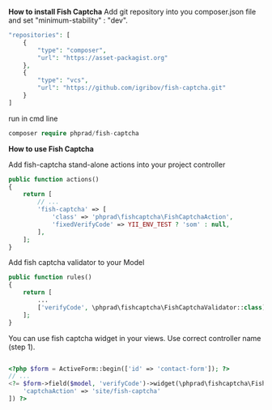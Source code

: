 **How to install Fish Captcha**
Add git repository into you composer.json file and set "minimum-stability" : "dev".

```php
"repositories": [
    {
        "type": "composer",
        "url": "https://asset-packagist.org"
    },
    {
        "type": "vcs",
        "url": "https://github.com/igribov/fish-captcha.git"
    }
]
```
run in cmd line
```php
composer require phprad/fish-captcha
```

**How to use Fish Captcha**

Add fish-captcha stand-alone actions into your project controller
```php
public function actions()
{
    return [
        // ...
        'fish-captcha' => [
            'class' => 'phprad\fishcaptcha\FishCaptchaAction',
            'fixedVerifyCode' => YII_ENV_TEST ? 'som' : null,
        ],
    ];
}
```

Add fish captcha validator to your Model

```php
public function rules()
{
    return [
        ...
        ['verifyCode', \phprad\fishcaptcha\FishCaptchaValidator::class],
    ];
}
```

You can use fish captcha widget in your views. Use correct controller name (step 1).

```php

<?php $form = ActiveForm::begin(['id' => 'contact-form']); ?>
// ...
<?= $form->field($model, 'verifyCode')->widget(\phprad\fishcaptcha\FishCaptcha::class, [
    'captchaAction' => 'site/fish-captcha'
]) ?>

```